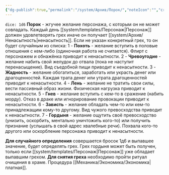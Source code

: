 ```yaml
---
{"dg-publish":true,"permalink":"/system/Архив/Порок/","noteIcon":"","created":"2025-07-12T09:55:59.587+03:00","updated":"2025-07-29T23:55:59.449+03:00"}
---
```


`dice: 1d6`
**Порок** - жгучее желание персонажа, с которым он не может совладать. Каждый день [[system/templates/Персонаж\|Персонаж]] должен удовлетворять грех иначе он получает [[system/Архив/Ненасытность\|ненасытность]]. Если не указан конкретный грех, то он будет случайным из списка:
1 - **Похоть** - желание вступить в половые отношения с кем-либо (одиночная работа не считается). Флирт с персонажем и обнажёнка приводит к ненасытности.
2 - **Чревоугодие** - желание набить свой желудок до отвала (пока не наступит перенасыщение). Вид съедобной пищи приводит к ненасытности.
3 - **Жадность** - желание обогатиться, заработать или украсть денег или драгоценностей. Каждая трата денег или утрата драгоценностей приводит к ненасытности.
4 - **Лень** - желание не тратить свои силы, вести пассивный образ жизни. Физическая нагрузка приводит к ненасытности.
5 - **Гнев** - желание вступить с кем-то в сражение (набить морду). Отказ в драке или игнорирование провокации приводит к ненасытности.
6 - **Зависть** - желание обладать чем-то или кем-то принадлежащим кому-то другому. Вид чужого превосходства приводит к ненасытности.
7 - **Гордыня** - желание ощутить своё превосходство (унизить, оскорбить, ментально уничтожить кого-то) или получить признание (услышать в свой адрес хвалебные речи). Похвала кого-то другого или оскорбление персонажа приводит к ненасытности.

**Для случайного определения** совершается бросок 1д6 и выпавшее значение, будет определять грех. Грех гордыня может быть получен, только если [[system/templates/Персонаж\|Персонаж]] уже обладает выпавшим грехом.
**Для снятия греха** необходимо пройти ритуал очищения в храме. Процедура [[Механика/Экономика/Экономика\|платная]].